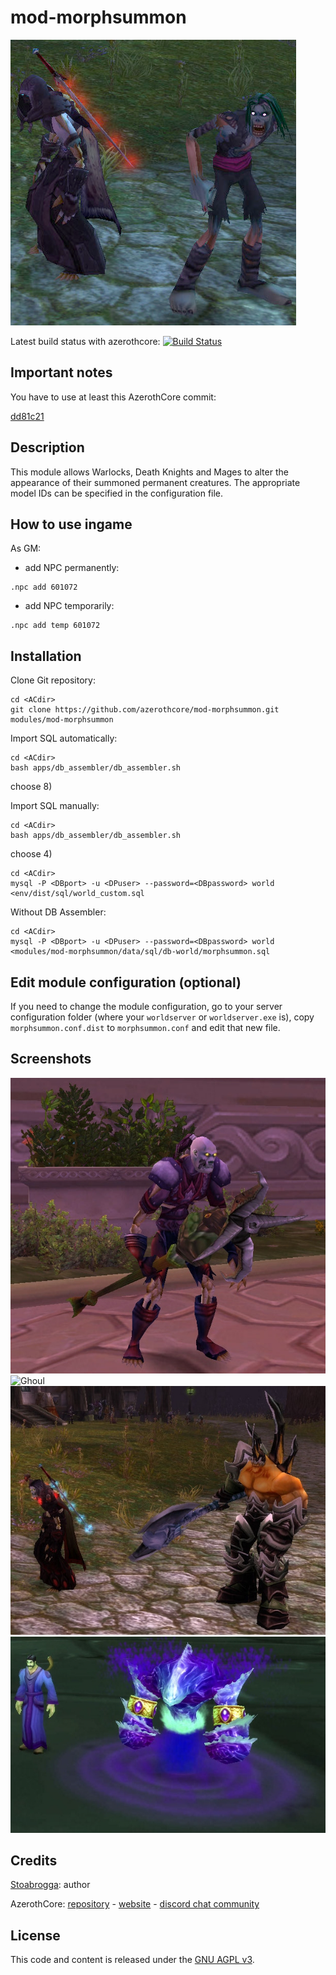 # mod-morphsummon

![mod-morphsummon](https://raw.githubusercontent.com/azerothcore/mod-morphsummon/master/icon.png)


Latest build status with azerothcore: [![Build Status](https://travis-ci.org/azerothcore/mod-morphsummon.svg?branch=master)](https://travis-ci.org/azerothcore/mod-morphsummon)


## Important notes

You have to use at least this AzerothCore commit:

[dd81c21](https://github.com/azerothcore/azerothcore-wotlk/commit/dd81c219680db16172bfdfe4684f64a58a23eeb1)


## Description

This module allows Warlocks, Death Knights and Mages to alter the appearance of their summoned permanent creatures. The appropriate model IDs can be specified in the configuration file.


## How to use ingame

As GM:
- add NPC permanently:
 ```
 .npc add 601072
 ```
- add NPC temporarily:
 ```
 .npc add temp 601072
 ```


## Installation

Clone Git repository:

```
cd <ACdir>
git clone https://github.com/azerothcore/mod-morphsummon.git modules/mod-morphsummon
```

Import SQL automatically:
```
cd <ACdir>
bash apps/db_assembler/db_assembler.sh
```
choose 8)

Import SQL manually:
```
cd <ACdir>
bash apps/db_assembler/db_assembler.sh
```
choose 4)
```
cd <ACdir>
mysql -P <DBport> -u <DPuser> --password=<DBpassword> world <env/dist/sql/world_custom.sql
```

Without DB Assembler:
```
cd <ACdir>
mysql -P <DBport> -u <DPuser> --password=<DBpassword> world <modules/mod-morphsummon/data/sql/db-world/morphsummon.sql
```


## Edit module configuration (optional)

If you need to change the module configuration, go to your server configuration folder (where your `worldserver` or `worldserver.exe` is), copy `morphsummon.conf.dist` to `morphsummon.conf` and edit that new file.


## Screenshots
![NPC](https://raw.githubusercontent.com/azerothcore/mod-morphsummon/master/images/morphsummon1.jpg "NPC")
![Ghoul](https://raw.githubusercontent.com/azerothcore/mod-morphsummon/master/images/morphsummon2.jpg "Ghoul")
![Felguard](https://raw.githubusercontent.com/azerothcore/mod-morphsummon/master/images/morphsummon3.jpg "Felguard")
![Water Elemental](https://raw.githubusercontent.com/azerothcore/mod-morphsummon/master/images/morphsummon4.jpg "Water Elemental")


## Credits

[Stoabrogga](https://github.com/Stoabrogga): author

AzerothCore: [repository](https://github.com/azerothcore) - [website](http://azerothcore.org/) - [discord chat community](https://discord.gg/gkt4y2x)


## License
This code and content is released under the [GNU AGPL v3](https://github.com/azerothcore/azerothcore-wotlk/blob/master/LICENSE-AGPL3).

